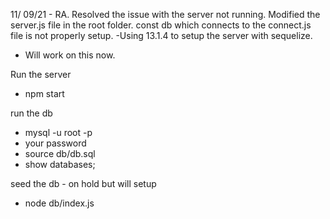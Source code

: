 11/ 09/21 - RA. Resolved the issue with the server not running.
Modified the server.js file in the root folder. const db which connects to the connect.js file is not properly setup.
-Using 13.1.4 to setup the server with sequelize.

- Will work on this now.

Run the server

- npm start

run the db

- mysql -u root -p
- your password
- source db/db.sql
- show databases;

seed the db - on hold but will setup

- node db/index.js
